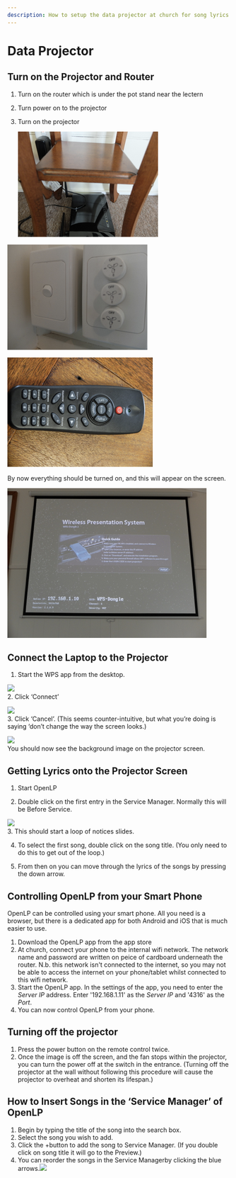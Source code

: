 ```yaml
---
description: How to setup the data projector at church for song lyrics.
---
```


# Data Projector

## Turn on the Projector and Router

1. Turn on the router which is under the pot stand near the lectern
2. Turn power on to the projector
3. Turn on the projector

   ![The router \(step 1\)](.gitbook/assets/rotuer.jpg)

![The data projector power point \(step 2\)](.gitbook/assets/powerpoint.jpg)

![Data projector remote control \(for step 3\). Press the red &apos;Power&apos; button.](.gitbook/assets/dp_remote.jpg)

By now everything should be turned on, and this will appear on the screen.

![](.gitbook/assets/boot-up-screen.jpg)

## Connect the Laptop to the Projector 

1. Start the WPS app from the desktop.

![](blob:https://gympie-presbyterian.gitbook.io/d17a1bf8-bac6-4f93-ac74-53df52b1b50d)  
 2. Click ‘Connect’

 ![](blob:https://gympie-presbyterian.gitbook.io/33ce0ef1-b1c7-4399-8232-b74c10e0a054)  
 3. Click ‘Cancel’. \(This seems counter-intuitive, but what you’re doing is saying ‘don’t change the way the screen looks.\) 

![](blob:https://gympie-presbyterian.gitbook.io/c846338c-0d0b-400e-ac33-4584e28bf1e9)  
You should now see the background image on the projector screen.

## Getting Lyrics onto the Projector Screen

 1. Start OpenLP 

2. Double click on the first entry in the Service Manager. Normally this will be Before Service.

![](blob:https://gympie-presbyterian.gitbook.io/3a90fdf9-ee1c-4cbc-bbcd-79d898f0b540)  
 3. This should start a loop of notices slides. 

4. To select the first song, double click on the song title. \(You only need to do this to get out of the loop.\) 

5. From then on you can move through the lyrics of the songs by pressing the down arrow.

## Controlling OpenLP from your Smart Phone

OpenLP can be controlled using your smart phone. All you need is a browser, but there is a dedicated app for both Android and iOS that is much easier to use.

1. Download the OpenLP app from the app store
2. At church, connect your phone to the internal wifi network. The network name and password are written on peice of cardboard underneath the router. N.b. this network isn't connected to the internet, so you may not be able to access the internet on your phone/tablet whilst connected to this wifi network.
3. Start the OpenLP app. In the settings of the app, you need to enter the _Server IP_ address. Enter '192.168.1.11' as the _Server IP_ and '4316' as the _Port_.
4. You can now control OpenLP from your phone.

## Turning off the projector

1. Press the power button on the remote control twice.
2. Once the image is off the screen, and the fan stops within the projector, you can turn the power off at the switch in the entrance. \(Turning off the projector at the wall without following this procedure will cause the projector to overheat and shorten its lifespan.\)

## How to Insert Songs in the ‘Service Manager’ of OpenLP

1. Begin by typing the title of the song into the search box. 
2. Select the song you wish to add. 
3. Click the +button to add the song to Service Manager. \(If you double click on song title it will go to the Preview.\)  
4. You can reorder the songs in the Service Managerby clicking the blue arrows.![](blob:https://gympie-presbyterian.gitbook.io/e4c2e56f-1a3c-4561-80d0-e4e13cf4903f) 

